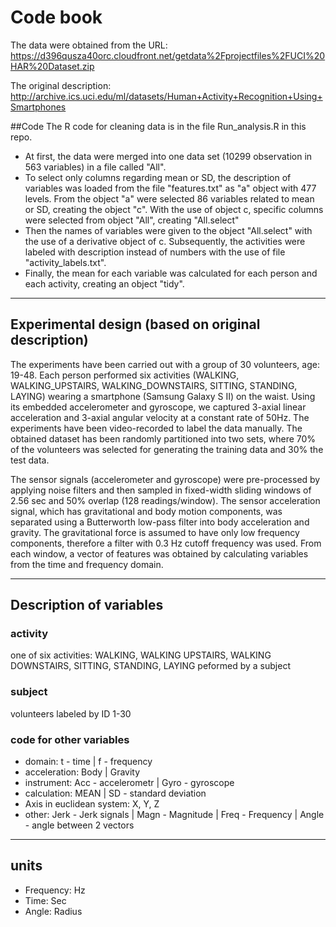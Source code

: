 Code book
=========
The data were obtained from the URL: https://d396qusza40orc.cloudfront.net/getdata%2Fprojectfiles%2FUCI%20HAR%20Dataset.zip  

The original description: http://archive.ics.uci.edu/ml/datasets/Human+Activity+Recognition+Using+Smartphones 


##Code
The R code for cleaning data is in the file Run_analysis.R in this repo.

- At first, the data were merged into one data set (10299 observation in 563 variables) in a file called "All".
- To select only columns regarding mean or SD, the description of variables was loaded from the file "features.txt" as "a" object with 477 levels. From the object "a" were selected 86 variables related to mean or SD, creating the object "c". With the use of object c, specific columns were selected from object "All", creating "All.select"
- Then the names of variables were given to the object "All.select" with the use of a derivative object of c. Subsequently, the activities were labeled with description instead of numbers with the use of file "activity_labels.txt". 
- Finally, the mean for each variable was calculated for each person and each activity, creating an object "tidy".

***
## Experimental design (based on original description)

The experiments have been carried out with a group of 30 volunteers, age: 19-48. Each person performed six activities (WALKING, WALKING_UPSTAIRS, WALKING_DOWNSTAIRS, SITTING, STANDING, LAYING) wearing a smartphone (Samsung Galaxy S II) on the waist. Using its embedded accelerometer and gyroscope, we captured 3-axial linear acceleration and 3-axial angular velocity at a constant rate of 50Hz. The experiments have been video-recorded to label the data manually. The obtained dataset has been randomly partitioned into two sets, where 70% of the volunteers was selected for generating the training data and 30% the test data. 

The sensor signals (accelerometer and gyroscope) were pre-processed by applying noise filters and then sampled in fixed-width sliding windows of 2.56 sec and 50% overlap (128 readings/window). The sensor acceleration signal, which has gravitational and body motion components, was separated using a Butterworth low-pass filter into body acceleration and gravity. The gravitational force is assumed to have only low frequency components, therefore a filter with 0.3 Hz cutoff frequency was used. From each window, a vector of features was obtained by calculating variables from the time and frequency domain. 

*** 

## Description of variables

### activity
one of six activities: WALKING, WALKING UPSTAIRS, WALKING DOWNSTAIRS, SITTING, STANDING, LAYING peformed by a subject
### subject
volunteers labeled by ID 1-30
### code for other variables
- domain: t - time | f - frequency
- acceleration: Body | Gravity 
- instrument: Acc - accelerometr | Gyro - gyroscope
- calculation: MEAN | SD - standard deviation
- Axis in euclidean system: X, Y, Z
- other: Jerk - Jerk signals | Magn - Magnitude | Freq - Frequency | Angle - angle between 2 vectors

***

## units
- Frequency: Hz
- Time: Sec
- Angle: Radius
